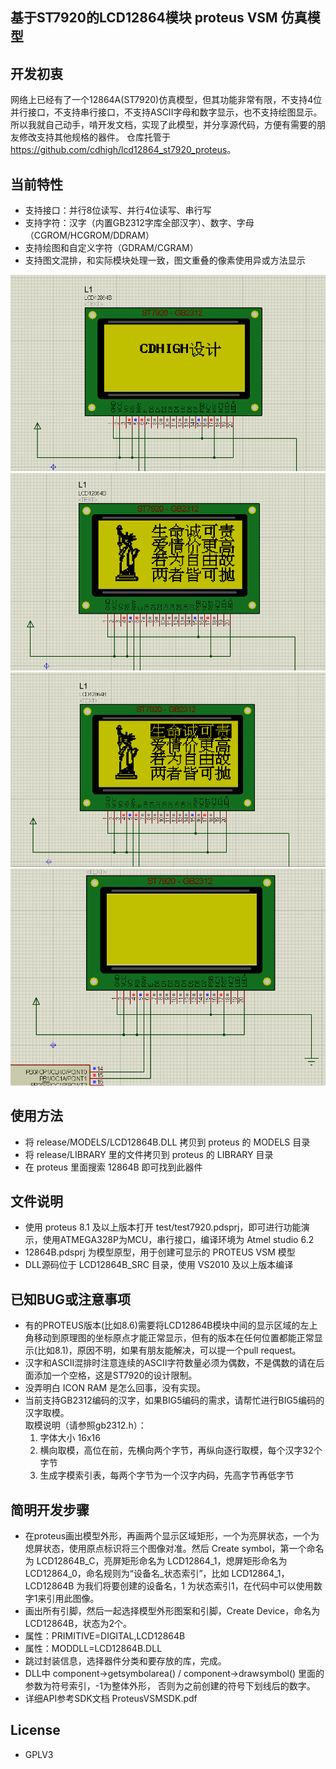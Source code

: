 ## 基于ST7920的LCD12864模块 proteus VSM 仿真模型

## 开发初衷  
网络上已经有了一个12864A(ST7920)仿真模型，但其功能非常有限，不支持4位并行接口，不支持串行接口，不支持ASCII字母和数字显示，也不支持绘图显示。
所以我就自己动手，啃开发文档，实现了此模型，并分享源代码，方便有需要的朋友修改支持其他规格的器件。
仓库托管于 <https://github.com/cdhigh/lcd12864_st7920_proteus>。

## 当前特性  
* 支持接口：并行8位读写、并行4位读写、串行写
* 支持字符：汉字（内置GB2312字库全部汉字）、数字、字母（CGROM/HCGROM/DDRAM）
* 支持绘图和自定义字符（GDRAM/CGRAM）
* 支持图文混排，和实际模块处理一致，图文重叠的像素使用异或方法显示

![ScreenShoot1](https://github.com/cdhigh/lcd12864_st7920_proteus/blob/main/scr1.png)
![ScreenShoot2](https://github.com/cdhigh/lcd12864_st7920_proteus/blob/main/scr2.png)
![ScreenShoot3](https://github.com/cdhigh/lcd12864_st7920_proteus/blob/main/scr3.png)
![Screen GIF](https://github.com/cdhigh/lcd12864_st7920_proteus/blob/main/scrShoot.gif)

## 使用方法  
* 将 release/MODELS/LCD12864B.DLL 拷贝到 proteus 的 MODELS 目录
* 将 release/LIBRARY 里的文件拷贝到 proteus 的 LIBRARY 目录
* 在 proteus 里面搜索 12864B 即可找到此器件

## 文件说明  
* 使用 proteus 8.1 及以上版本打开 test/test7920.pdsprj，即可进行功能演示，使用ATMEGA328P为MCU，串行接口，编译环境为 Atmel studio 6.2
* 12864B.pdsprj 为模型原型，用于创建可显示的 PROTEUS VSM 模型
* DLL源码位于 LCD12864B_SRC 目录，使用 VS2010 及以上版本编译

## 已知BUG或注意事项  
* 有的PROTEUS版本(比如8.6)需要将LCD12864B模块中间的显示区域的左上角移动到原理图的坐标原点才能正常显示，但有的版本在任何位置都能正常显示(比如8.1)，原因不明，如果有朋友能解决，可以提一个pull request。
* 汉字和ASCII混排时注意连续的ASCII字符数量必须为偶数，不是偶数的请在后面添加一个空格，这是ST7920的设计限制。
* 没弄明白 ICON RAM 是怎么回事，没有实现。
* 当前支持GB2312编码的汉字，如果BIG5编码的需求，请帮忙进行BIG5编码的汉字取模。  
  取模说明（请参照gb2312.h）：  
  1. 字体大小 16x16  
  2. 横向取模，高位在前，先横向两个字节，再纵向逐行取模，每个汉字32个字节  
  3. 生成字模索引表，每两个字节为一个汉字内码，先高字节再低字节  

## 简明开发步骤  
* 在proteus画出模型外形，再画两个显示区域矩形，一个为亮屏状态，一个为熄屏状态，使用原点标识将三个图像对准。然后 Create symbol，第一个命名为 LCD12864B_C，亮屏矩形命名为 LCD12864_1，熄屏矩形命名为 LCD12864_0，命名规则为“设备名_状态索引”，比如 LCD12864_1，LCD12864B 为我们将要创建的设备名，1 为状态索引1，在代码中可以使用数字1来引用此图像。
* 画出所有引脚，然后一起选择模型外形图案和引脚，Create Device，命名为 LCD12864B，状态为2个。
* 属性：PRIMITIVE=DIGITAL,LCD12864B
* 属性：MODDLL=LCD12864B.DLL
* 跳过封装信息，选择器件分类和要存放的库，完成。
* DLL中 component->getsymbolarea() / component->drawsymbol() 里面的参数为符号索引，-1为整体外形， 否则为之前创建的符号下划线后的数字。
* 详细API参考SDK文档 ProteusVSMSDK.pdf

## License  
* GPLV3

